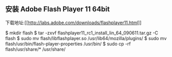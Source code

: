 ## 安装 Adobe Flash Player 11 64bit ##

下载地址:[[http://labs.adobe.com/downloads/flashplayer11.html]]

$ mkdir flash
$ tar -zxvf flashplayer11_rc1_install_lin_64_090611.tar.gz -C flash
$ sudo mv flash/libflashplayer.so /usr/lib64/mozilla/plugins/
$ sudo mv flash/usr/bin/flash-player-properties /usr/bin/
$ sudo cp -rf flash/usr/share/* /usr/share/
